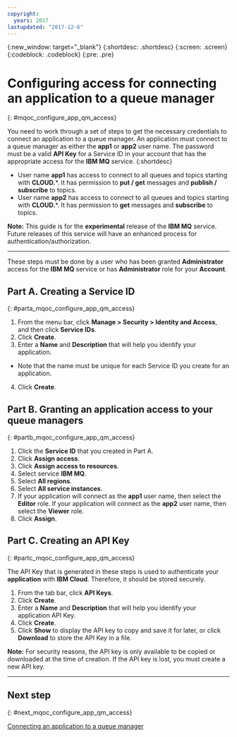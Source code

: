 ```yaml
---
copyright:
  years: 2017
lastupdated: "2017-12-6"
---
```


{:new_window: target="_blank"}
{:shortdesc: .shortdesc}
{:screen: .screen}
{:codeblock: .codeblock}
{:pre: .pre}

# Configuring access for connecting an application to a queue manager
{: #mqoc_configure_app_qm_access}

You need to work through a set of steps to get the necessary credentials to connect an application to a queue manager.  An application must connect to a queue manager as either the **app1** or **app2** user name.  The password must be a valid **API Key** for a Service ID in your account that has the appropriate access for the **IBM MQ** service.
{:shortdesc}

 * User name **app1** has access to connect to all queues and topics starting with **CLOUD.***.  It has permission to **put / get** messages and **publish / subscribe** to topics.
 * User name **app2** has access to connect to all queues and topics starting with **CLOUD.***.  It has permission to **get** messages and **subscribe** to topics.

**Note:** This guide is for the **experimental** release of the **IBM MQ** service. Future releases of this service will have an enhanced process for authentication/authorization.

---

These steps must be done by a user who has been granted **Administrator** access for the **IBM MQ** service or has **Administrator** role for your **Account**.

## Part A. Creating a Service ID
{: #parta_mqoc_configure_app_qm_access}

1. From the menu bar, click **Manage > Security > Identity and Access**, and then click **Service IDs**.
2. Click **Create**.
3. Enter a **Name** and **Description** that will help you identify your application.
 * Note that the name must be unique for each Service ID you create for an application.
4. Click **Create**.

## Part B. Granting an application access to your queue managers
{: #partb_mqoc_configure_app_qm_access}

1. Click the **Service ID** that you created in Part A.
2. Click **Assign access**.
3. Click **Assign access to resources**.
4. Select service **IBM MQ**.
5. Select **All regions**.
6. Select **All service instances**.
7. If your application will connect as the **app1** user name, then select the **Editor** role.  If your application will connect as the **app2** user name, then select the **Viewer** role.
8. Click **Assign**.

## Part C. Creating an API Key
{: #partc_mqoc_configure_app_qm_access}

The API Key that is generated in these steps is used to authenticate your **application** with **IBM Cloud**. Therefore, it should be stored securely.

1. From the tab bar, click **API Keys**.
2. Click **Create**.
3. Enter a **Name** and **Description** that will help you identify your application API Key.
4. Click **Create**.
5. Click **Show** to display the API key to copy and save it for later, or click **Download** to store the API Key in a file.

 **Note:** For security reasons, the API key is only available to be copied or downloaded at the time of creation. If the API key is lost, you must create a new API key.

---

## Next step
{: #next_mqoc_configure_app_qm_access}

[Connecting an application to a queue manager](/docs/services/mqcloud/mqoc_connect_app_qm.html)
